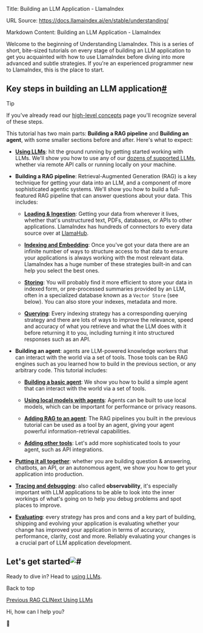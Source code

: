Title: Building an LLM Application - LlamaIndex

URL Source: https://docs.llamaindex.ai/en/stable/understanding/

Markdown Content:
Building an LLM Application - LlamaIndex


Welcome to the beginning of Understanding LlamaIndex. This is a series of short, bite-sized tutorials on every stage of building an LLM application to get you acquainted with how to use LlamaIndex before diving into more advanced and subtle strategies. If you're an experienced programmer new to LlamaIndex, this is the place to start.

Key steps in building an LLM application[#](https://docs.llamaindex.ai/en/stable/understanding/#key-steps-in-building-an-llm-application "Permanent link")
----------------------------------------------------------------------------------------------------------------------------------------------------------

Tip

If you've already read our [high-level concepts](https://docs.llamaindex.ai/en/stable/getting_started/concepts/) page you'll recognize several of these steps.

This tutorial has two main parts: **Building a RAG pipeline** and **Building an agent**, with some smaller sections before and after. Here's what to expect:

*   **[Using LLMs](https://docs.llamaindex.ai/en/stable/understanding/using_llms/using_llms/)**: hit the ground running by getting started working with LLMs. We'll show you how to use any of our [dozens of supported LLMs](https://docs.llamaindex.ai/en/stable/module_guides/models/llms/modules/), whether via remote API calls or running locally on your machine.
    
*   **Building a RAG pipeline**: Retrieval-Augmented Generation (RAG) is a key technique for getting your data into an LLM, and a component of more sophisticated agentic systems. We'll show you how to build a full-featured RAG pipeline that can answer questions about your data. This includes:
    
    *   **[Loading & Ingestion](https://docs.llamaindex.ai/en/stable/understanding/loading/loading/)**: Getting your data from wherever it lives, whether that's unstructured text, PDFs, databases, or APIs to other applications. LlamaIndex has hundreds of connectors to every data source over at [LlamaHub](https://llamahub.ai/).
        
    *   **[Indexing and Embedding](https://docs.llamaindex.ai/en/stable/understanding/indexing/indexing/)**: Once you've got your data there are an infinite number of ways to structure access to that data to ensure your applications is always working with the most relevant data. LlamaIndex has a huge number of these strategies built-in and can help you select the best ones.
        
    *   **[Storing](https://docs.llamaindex.ai/en/stable/understanding/storing/storing/)**: You will probably find it more efficient to store your data in indexed form, or pre-processed summaries provided by an LLM, often in a specialized database known as a `Vector Store` (see below). You can also store your indexes, metadata and more.
        
    *   **[Querying](https://docs.llamaindex.ai/en/stable/understanding/querying/querying/)**: Every indexing strategy has a corresponding querying strategy and there are lots of ways to improve the relevance, speed and accuracy of what you retrieve and what the LLM does with it before returning it to you, including turning it into structured responses such as an API.
        
*   **Building an agent**: agents are LLM-powered knowledge workers that can interact with the world via a set of tools. Those tools can be RAG engines such as you learned how to build in the previous section, or any arbitrary code. This tutorial includes:
    
    *   **[Building a basic agent](https://docs.llamaindex.ai/en/stable/understanding/agent/basic_agent/)**: We show you how to build a simple agent that can interact with the world via a set of tools.
        
    *   **[Using local models with agents](https://docs.llamaindex.ai/en/stable/understanding/agent/local_models/)**: Agents can be built to use local models, which can be important for performance or privacy reasons.
        
    *   **[Adding RAG to an agent](https://docs.llamaindex.ai/en/stable/understanding/agent/rag_agent/)**: The RAG pipelines you built in the previous tutorial can be used as a tool by an agent, giving your agent powerful information-retrieval capabilities.
        
    *   **[Adding other tools](https://docs.llamaindex.ai/en/stable/understanding/agent/tools/)**: Let's add more sophisticated tools to your agent, such as API integrations.
        
*   **[Putting it all together](https://docs.llamaindex.ai/en/stable/understanding/putting_it_all_together/)**: whether you are building question & answering, chatbots, an API, or an autonomous agent, we show you how to get your application into production.
    
*   **[Tracing and debugging](https://docs.llamaindex.ai/en/stable/understanding/tracing_and_debugging/tracing_and_debugging/)**: also called **observability**, it's especially important with LLM applications to be able to look into the inner workings of what's going on to help you debug problems and spot places to improve.
    
*   **[Evaluating](https://docs.llamaindex.ai/en/stable/understanding/evaluating/evaluating/)**: every strategy has pros and cons and a key part of building, shipping and evolving your application is evaluating whether your change has improved your application in terms of accuracy, performance, clarity, cost and more. Reliably evaluating your changes is a crucial part of LLM application development.
    

Let's get started![#](https://docs.llamaindex.ai/en/stable/understanding/#lets-get-started "Permanent link")
------------------------------------------------------------------------------------------------------------

Ready to dive in? Head to [using LLMs](https://docs.llamaindex.ai/en/stable/understanding/using_llms/using_llms/).

Back to top

[Previous RAG CLI](https://docs.llamaindex.ai/en/stable/getting_started/starter_tools/rag_cli/)[Next Using LLMs](https://docs.llamaindex.ai/en/stable/understanding/using_llms/using_llms/)

Hi, how can I help you?

🦙
